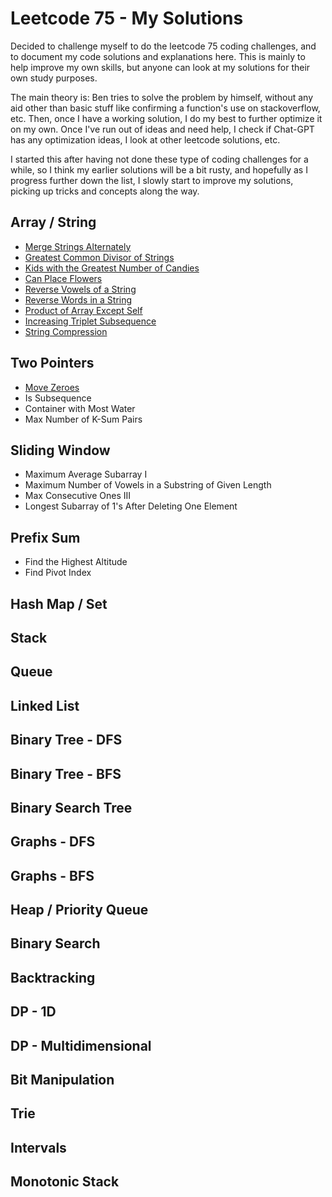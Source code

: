 # Leetcode 75 - My Solutions

Decided to challenge myself to do the leetcode 75 coding challenges, and to document my code solutions and explanations here. This is mainly to help improve my own skills, but anyone can look at my solutions for their own study purposes.

The main theory is: Ben tries to solve the problem by himself, without any aid other than basic stuff like confirming a function's use on stackoverflow, etc. Then, once I have a working solution, I do my best to further optimize it on my own. Once I've run out of ideas and need help, I check if Chat-GPT has any optimization ideas, I look at other leetcode solutions, etc.

I started this after having not done these type of coding challenges for a while, so I think my earlier solutions will be a bit rusty, and hopefully as I progress further down the list, I slowly start to improve my solutions, picking up tricks and concepts along the way.

## Array / String

-   [Merge Strings Alternately](./array_strings/merge_strings_alternately.md)
-   [Greatest Common Divisor of Strings](./array_strings/greatest_common_divisor_of_strings.md)
-   [Kids with the Greatest Number of Candies](./array_strings/kids_with_the_greatest_number_of_candies.md)
-   [Can Place Flowers](./array_strings/can_place_flowers.md)
-   [Reverse Vowels of a String](./array_strings/reverse_vowels_of_a_string.md)
-   [Reverse Words in a String](./array_strings/reverse_words_in_a_string.md)
-   [Product of Array Except Self](./array_strings/product_of_array_except_self.md)
-   [Increasing Triplet Subsequence](./array_strings/increasing_triplet_sequence.md)
-   [String Compression](./array_strings/string_compression.md)

## Two Pointers

-   [Move Zeroes](./two_pointer/move_zeroes.md)
-   Is Subsequence
-   Container with Most Water
-   Max Number of K-Sum Pairs

## Sliding Window

-   Maximum Average Subarray I
-   Maximum Number of Vowels in a Substring of Given Length
-   Max Consecutive Ones III
-   Longest Subarray of 1's After Deleting One Element

## Prefix Sum

-   Find the Highest Altitude
-   Find Pivot Index

## Hash Map / Set

## Stack

## Queue

## Linked List

## Binary Tree - DFS

## Binary Tree - BFS

## Binary Search Tree

## Graphs - DFS

## Graphs - BFS

## Heap / Priority Queue

## Binary Search

## Backtracking

## DP - 1D

## DP - Multidimensional

## Bit Manipulation

## Trie

## Intervals

## Monotonic Stack
